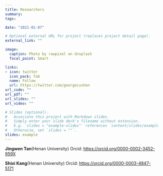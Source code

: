 ```yaml
---
title: Researchers
summary:
tags:

date: "2021-01-07"

# Optional external URL for project (replaces project detail page).
external_link: ""

image:
  caption: Photo by rawpixel on Unsplash
  focal_point: Smart

links:
- icon: twitter
  icon_pack: fab
  name: Follow
  url: https://twitter.com/georgecushen
url_code: ""
url_pdf: ""
url_slides: ""
url_video: ""

# Slides (optional).
#   Associate this project with Markdown slides.
#   Simply enter your slide deck's filename without extension.
#   E.g. `slides = "example-slides"` references `content/slides/example-slides.md`.
#   Otherwise, set `slides = ""`.
slides: example
---
```


<b>Jingwen Tan</b>(Henan University) 
Orcid: https://orcid.org/0000-0002-3452-959X

<b>Shixi Kang</b>(Henan University) 
Orcid: https://orcid.org/0000-0003-4847-5171
